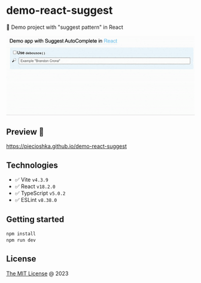# demo-react-suggest

🚁 Demo project with "suggest pattern" in React

![](./demo.gif)

## Preview 🎉

<https://piecioshka.github.io/demo-react-suggest>

## Technologies

* :white_check_mark: Vite `v4.3.9`
* :white_check_mark: React `v18.2.0`
* :white_check_mark: TypeScript `v5.0.2`
* :white_check_mark: ESLint `v8.38.0`

## Getting started

```bash
npm install
npm run dev
```

## License

[The MIT License](http://piecioshka.mit-license.org) @ 2023
